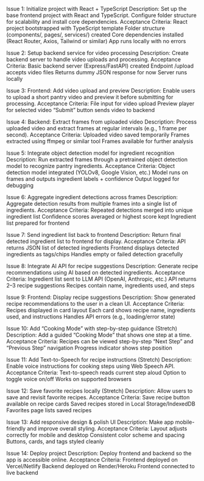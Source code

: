 Issue 1: Initialize project with React + TypeScript
Description:
Set up the base frontend project with React and TypeScript. Configure folder structure for scalability and install core dependencies.
Acceptance Criteria:
 React project bootstrapped with TypeScript template
 Folder structure (components/, pages/, services/) created
 Core dependencies installed (React Router, Axios, Tailwind or similar)
 App runs locally with no errors

Issue 2: Setup backend service for video processing
Description:
Create backend server to handle video uploads and processing.
Acceptance Criteria:
 Basic backend server (Express/FastAPI) created
 Endpoint /upload accepts video files
 Returns dummy JSON response for now
 Server runs locally

Issue 3: Frontend: Add video upload and preview
Description:
Enable users to upload a short pantry video and preview it before submitting for processing.
Acceptance Criteria:
 File input for video upload
 Preview player for selected video
 “Submit” button sends video to backend

Issue 4: Backend: Extract frames from uploaded video
Description:
Process uploaded video and extract frames at regular intervals (e.g., 1 frame per second).
Acceptance Criteria:
 Uploaded video saved temporarily
 Frames extracted using ffmpeg or similar tool
 Frames available for further analysis

Issue 5: Integrate object detection model for ingredient recognition
Description:
Run extracted frames through a pretrained object detection model to recognize pantry ingredients.
Acceptance Criteria:
 Object detection model integrated (YOLOv8, Google Vision, etc.)
 Model runs on frames and outputs ingredient labels + confidence
 Output logged for debugging

Issue 6: Aggregate ingredient detections across frames
Description:
Aggregate detection results from multiple frames into a single list of ingredients.
Acceptance Criteria:
 Repeated detections merged into unique ingredient list
 Confidence scores averaged or highest score kept
 Ingredient list prepared for frontend

Issue 7: Send ingredient list back to frontend
Description:
Return final detected ingredient list to frontend for display.
Acceptance Criteria:
 API returns JSON list of detected ingredients
 Frontend displays detected ingredients as tags/chips
 Handles empty or failed detection gracefully

Issue 8: Integrate AI API for recipe suggestions
Description:
Generate recipe recommendations using AI based on detected ingredients.
Acceptance Criteria:
 Ingredient list sent to LLM API (OpenAI, Anthropic, etc.)
 API returns 2–3 recipe suggestions
 Recipes contain name, ingredients used, and steps

Issue 9: Frontend: Display recipe suggestions
Description:
Show generated recipe recommendations to the user in a clean UI.
Acceptance Criteria:
 Recipes displayed in card layout
 Each card shows recipe name, ingredients used, and instructions
 Handles API errors (e.g., loading/error state)

Issue 10: Add “Cooking Mode” with step-by-step guidance (Stretch)
Description:
Add a guided “Cooking Mode” that shows one step at a time.
Acceptance Criteria:
 Recipes can be viewed step-by-step
 “Next Step” and “Previous Step” navigation
 Progress indicator shows step position

Issue 11: Add Text-to-Speech for recipe instructions (Stretch)
Description:
Enable voice instructions for cooking steps using Web Speech API.
Acceptance Criteria:
 Text-to-speech reads current step aloud
 Option to toggle voice on/off
 Works on supported browsers

Issue 12: Save favorite recipes locally (Stretch)
Description:
Allow users to save and revisit favorite recipes.
Acceptance Criteria:
 Save recipe button available on recipe cards
 Saved recipes stored in Local Storage/IndexedDB
 Favorites page lists saved recipes

Issue 13: Add responsive design & polish UI
Description:
Make app mobile-friendly and improve overall styling.
Acceptance Criteria:
 Layout adjusts correctly for mobile and desktop
 Consistent color scheme and spacing
 Buttons, cards, and tags styled cleanly

Issue 14: Deploy project
Description:
Deploy frontend and backend so the app is accessible online.
Acceptance Criteria:
 Frontend deployed on Vercel/Netlify
 Backend deployed on Render/Heroku
 Frontend connected to live backend
